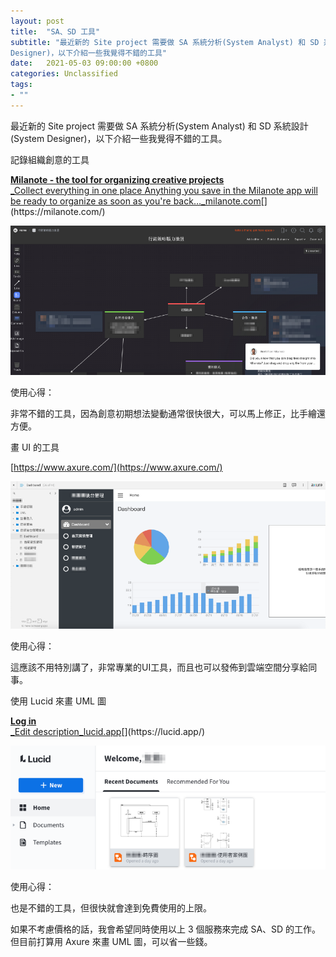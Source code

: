 ```yaml
---
layout: post
title:  "SA、SD 工具"
subtitle: "最近新的 Site project 需要做 SA 系統分析(System Analyst) 和 SD 系統設計(System
Designer)，以下介紹一些我覺得不錯的工具"
date:   2021-05-03 09:00:00 +0800
categories: Unclassified
tags:
- ""
---
```


最近新的 Site project 需要做 SA 系統分析(System Analyst) 和 SD 系統設計(System Designer)，以下介紹一些我覺得不錯的工具。

記錄組織創意的工具

[**Milanote - the tool for organizing creative projects**  
_Collect everything in one place Anything you save in the Milanote app will be ready to organize as soon as you're back…_milanote.com](https://milanote.com/ "https://milanote.com/")[](https://milanote.com/)

![](/images/medium/1__vlUC9qbK7v4__gsJBFe__BkQ.png)

使用心得：

非常不錯的工具，因為創意初期想法變動通常很快很大，可以馬上修正，比手繪還方便。

畫 UI 的工具

[https://www.axure.com/](https://www.axure.com/)

![](/images/medium/1__P__oZeyGrj515HpxJQt4LoA.png)

使用心得：

這應該不用特別講了，非常專業的UI工具，而且也可以發佈到雲端空間分享給同事。

使用 Lucid 來畫 UML 圖

[**Log in**  
_Edit description_lucid.app](https://lucid.app/ "https://lucid.app/")[](https://lucid.app/)

![](/images/medium/1__8Gt0xFdwEUXbLmdBrucsgg.png)

使用心得：

也是不錯的工具，但很快就會達到免費使用的上限。

如果不考慮價格的話，我會希望同時使用以上 3 個服務來完成 SA、SD 的工作。但目前打算用 Axure 來畫 UML 圖，可以省一些錢。
